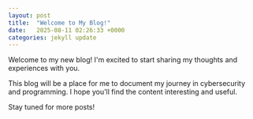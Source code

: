 ```yaml
---
layout: post
title:  "Welcome to My Blog!"
date:   2025-08-11 02:26:33 +0000
categories: jekyll update
---
```

Welcome to my new blog! I'm excited to start sharing my thoughts and experiences with you.

This blog will be a place for me to document my journey in cybersecurity and programming. I hope you'll find the content interesting and useful.

Stay tuned for more posts!
